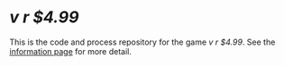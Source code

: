 # *v r $4.99*

This is the code and process repository for the game *v r $4.99*. See the [information page](info/) for more detail.

